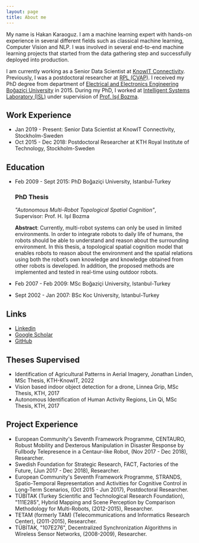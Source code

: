 ```yaml
---
layout: page
title: About me
---
```


My name is Hakan Karaoguz. I am a machine learning expert with hands-on experience in several different fields such as classical machine learning, Computer Vision and NLP. I was involved in several end-to-end machine learning projects that started from the data gathering step and successfully deployed into production.

I am currently working as a Senior Data Scientist at [KnowIT Connectivity](https://www.knowit.se/tjanster/connectivity/). Previously, I was a postdoctoral researcher at [RPL (CVAP)](https://www.kth.se/is/rpl/division-of-robotics-perception-and-learning-1.779439). I received my PhD degree from department of [Electrical and Electronics Engineering](http://www.ee.boun.edu.tr) [Boğaziçi University](http://www.boun.edu.tr) in 2015. During my PhD, I worked at
[Intelligent Systems Laboratory (ISL)](http://isl.ee.boun.edu.tr) under supervision of [Prof. Işıl Bozma](https://ee.boun.edu.tr/isil-bozma).

## Work Experience

* Jan 2019 - Present: Senior Data Scientist at KnowIT Connectivity, Stockholm-Sweden
* Oct 2015 - Dec 2018: Postdoctoral Researcher at KTH Royal Institute of Technology, Stockholm-Sweden

## Education

* Feb 2009 - Sept 2015: PhD Boğaziçi University, Istanbul-Turkey
    ### PhD Thesis
    *"Autonomous Multi-Robot Topological Spatial Cognition"*, <br>
    Supervisor: Prof. H. Işıl Bozma

    **Abstract**: Currently, multi-robot systems can only be used in limited environments. In order to integrate robots to daily life of humans, the robots should be able to understand and reason about the surrounding environment. In this thesis, a topological spatial cognition model that enables robots to reason about the environment and the spatial relations using both the robot’s own knowledge and knowledge obtained from other robots is developed. In addition, the proposed methods are implemented and tested in real-time using outdoor robots.

* Feb 2007 - Feb 2009: MSc Boğaziçi University, Istanbul-Turkey
* Sept 2002 - Jan 2007: BSc Koc University, Istanbul-Turkey


## Links

* [Linkedin](https://www.linkedin.com/in/hakan-karaoguz)
* [Google Scholar](https://scholar.google.com/citations?user=Xlm-ikcAAAAJ&hl=en)
* [GitHub](https://github.com/hkaraoguz)


## Theses Supervised
* Identification of Agricultural Patterns in Aerial Imagery, Jonathan Linden, MSc Thesis, KTH-KnowIT, 2022
* Vision based indoor object detection for a drone, Linnea Grip, MSc Thesis, KTH, 2017
* Autonomous Identification of Human Activity Regions, Lin Qi, MSc Thesis, KTH, 2017

## Project Experience
* European Community's Seventh Framework Programme, CENTAURO, Robust Mobility and Dexterous Manipulation in Disaster Response by Fullbody Telepresence in a Centaur-like Robot, (Nov 2017 - Dec 2018), Researcher.
* Swedish Foundation for Strategic Research, FACT, Factories of the Future, (Jun 2017 - Dec 2018), Researcher.
* European Community's Seventh Framework Programme, STRANDS, Spatio-Temporal Representation and Activities for Cognitive Control in Long-Term Scenarios, (Oct 2015 - Jun 2017), Postdoctoral Researcher.
* TÜBİTAK (Turkey Scientific and Technological Research Foundation), "111E285", Hybrid Mapping and Scene Perception by Comparison Methodology for Multi-Robots, (2012-2015), Researcher.
* TETAM (formerly TAM) (Telecommunications and Informatics Research Center), (2011-2015), Researcher.
* TÜBİTAK, "107E276", Decentralized Synchronization Algorithms in Wireless Sensor Networks, (2008-2009), Researcher.

